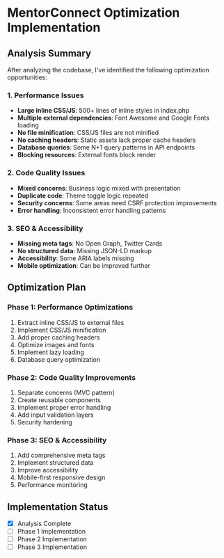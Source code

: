 # MentorConnect Optimization Implementation

## Analysis Summary

After analyzing the codebase, I've identified the following optimization opportunities:

### 1. Performance Issues
- **Large inline CSS/JS**: 500+ lines of inline styles in index.php
- **Multiple external dependencies**: Font Awesome and Google Fonts loading
- **No file minification**: CSS/JS files are not minified
- **No caching headers**: Static assets lack proper cache headers
- **Database queries**: Some N+1 query patterns in API endpoints
- **Blocking resources**: External fonts block render

### 2. Code Quality Issues
- **Mixed concerns**: Business logic mixed with presentation
- **Duplicate code**: Theme toggle logic repeated
- **Security concerns**: Some areas need CSRF protection improvements
- **Error handling**: Inconsistent error handling patterns

### 3. SEO & Accessibility
- **Missing meta tags**: No Open Graph, Twitter Cards
- **No structured data**: Missing JSON-LD markup
- **Accessibility**: Some ARIA labels missing
- **Mobile optimization**: Can be improved further

## Optimization Plan

### Phase 1: Performance Optimizations
1. Extract inline CSS/JS to external files
2. Implement CSS/JS minification
3. Add proper caching headers
4. Optimize images and fonts
5. Implement lazy loading
6. Database query optimization

### Phase 2: Code Quality Improvements
1. Separate concerns (MVC pattern)
2. Create reusable components
3. Implement proper error handling
4. Add input validation layers
5. Security hardening

### Phase 3: SEO & Accessibility
1. Add comprehensive meta tags
2. Implement structured data
3. Improve accessibility
4. Mobile-first responsive design
5. Performance monitoring

## Implementation Status
- [x] Analysis Complete
- [ ] Phase 1 Implementation
- [ ] Phase 2 Implementation
- [ ] Phase 3 Implementation
